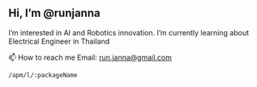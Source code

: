 ## Hi, I’m @runjanna
I’m interested in AI and Robotics innovation.
I’m currently learning about Electrical Engineer in Thailand

📫 How to reach me 
Email: run.janna@gmail.com

	/apm/l/:packageName

<!---
runjanna/runjanna is a ✨ special ✨ repository because its `README.md` (this file) appears on your GitHub profile.
You can click the Preview link to take a look at your changes.
--->
